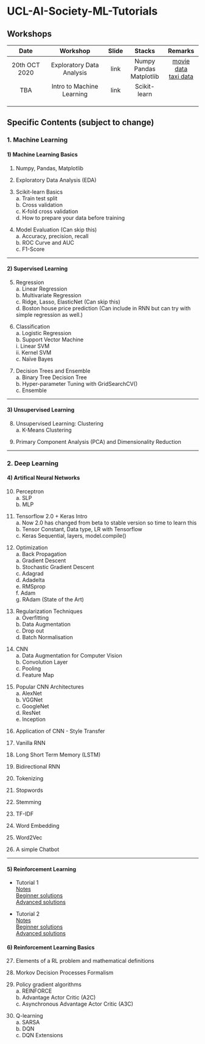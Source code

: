 # UCL-AI-Society-ML-Tutorials

## Workshops
| Date |          Workshop         | Slide |             Stacks            |             Remarks             |
|:----:|:-------------------------:|:-----:|:-----------------------------:|:-------------------------------:|
|  20th OCT 2020 | Exploratory Data Analysis |  link | Numpy<br>Pandas<br>Matplotlib | [movie data](https://www.kaggle.com/PromptCloudHQ/imdb-data)<br> [taxi data](https://www.kaggle.com/c/nyc-taxi-trip-duration/data) |
|  TBA | Intro to Machine Learning |  link |          Scikit-learn         |                                 |
|      |                           |       |                               |                                 |
|      |                           |       |                               |                                 |
|      |                           |       |                               |                                 |


## Specific Contents (subject to change)

### 1. Machine Learning
#### 1) Machine Learning Basics
1.	Numpy, Pandas, Matplotlib  

2.	Exploratory Data Analysis (EDA)  

3.	Scikit-learn Basics  
    a.	Train test split  
    b.	Cross validation  
    c.	K-fold cross validation  
    d.	How to prepare your data before training  

4.	Model Evaluation (Can skip this)  
    a.	Accuracy, precision, recall    
    b.	ROC Curve and AUC  
    c.	F1-Score  

---

#### 2) Supervised Learning
5.	Regression  
    a.	Linear Regression  
    b.	Multivariate Regression  
    c.	Ridge, Lasso, ElasticNet (Can skip this)  
    d.	Boston house price prediction (Can include in RNN but can try with simple regression as well.)  

6.	Classification  
    a.	Logistic Regression  
    b.	Support Vector Machine  
        i.	Linear SVM  
        ii.	Kernel SVM  
    c.	Naïve Bayes  

7.	Decision Trees and Ensemble  
    a.	Binary Tree Decision Tree  
    b.	Hyper-parameter Tuning with GridSearchCV()  
    c.	Ensemble  

---

#### 3) Unsupervised Learning
8.	Unsupervised Learning: Clustering  
    a.	K-Means Clustering
    
9. Primary Component Analysis (PCA) and Dimensionality Reduction

---

### 2. Deep Learning
#### 4) Artifical Neural Networks
10.	Perceptron  
    a.	SLP  
    b.	MLP  
    
11.	Tensorflow 2.0 + Keras Intro  
    a.	Now 2.0 has changed from beta to stable version so time to learn this  
    b.	Tensor Constant, Data type, LR with Tensorflow  
    c.	Keras Sequential, layers, model.compile()  

12.	Optimization  
    a.  Back Propagation  
    a.	Gradient Descent  
    b.	Stochastic Gradient Descent  
    c.	Adagrad  
    d.	Adadelta  
    e.	RMSprop  
    f.	Adam  
    g.	RAdam (State of the Art)  
    
13.	Regularization Techniques  
    a.  Overfitting  
    b.	Data Augmentation  
    c.	Drop out  
    d. 	Batch Normalisation  
    
14.	CNN  
    a.	Data Augmentation for Computer Vision  
    b.	Convolution Layer  
    c.	Pooling  
    d.	Feature Map  
    
15.	Popular CNN Architectures  
    a.  AlexNet  
    b.	VGGNet  
    c.	GoogleNet  
    d.	ResNet  
    e.	Inception

16.	Application of CNN - Style Transfer 

17. Vanilla RNN  

18.	Long Short Term Memory (LSTM)  

19.	Bidirectional RNN  

20. Tokenizing  

21. Stopwords  

22. Stemming  

23. TF-IDF  

24.	Word Embedding  

25.	Word2Vec  

26.	A simple Chatbot   

---

#### 5) Reinforcement Learning
 * Tutorial 1  
    [Notes](https://colab.research.google.com/drive/1ggwbW__i3ZLDKfmoqYQpjtM955FSJZ9C)   
    [Beginner solutions](https://colab.research.google.com/drive/1zSuitT_KMcMlwRhwd54q4IgG01suSn6f)  
    [Advanced solutions]()
    
 * Tutorial 2  
    [Notes]()   
    [Beginner solutions]()  
    [Advanced solutions]()  
    
#### 6) Reinforcement Learning Basics

27. Elements of a RL problem and mathematical definitions
28. Morkov Decision Processes Formalism
29.	Policy gradient algorithms  
    a.	REINFORCE  
    b.	Advantage Actor Critic (A2C)  
    c.	Asynchronous Advantage Actor Critic (A3C)  
    
30. Q-learning  
    a.	SARSA  
    b.	DQN  
    c.	DQN Extensions  
